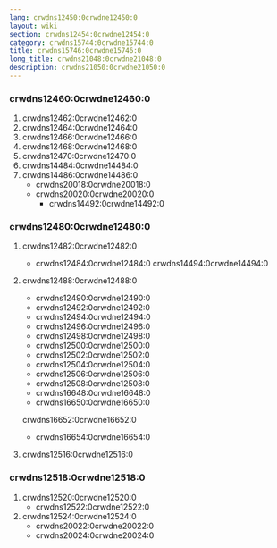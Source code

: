 ```yaml
---
lang: crwdns12450:0crwdne12450:0
layout: wiki
section: crwdns12454:0crwdne12454:0
category: crwdns15744:0crwdne15744:0
title: crwdns15746:0crwdne15746:0
long_title: crwdns21048:0crwdne21048:0
description: crwdns21050:0crwdne21050:0
---
```


### crwdns12460:0crwdne12460:0
1. crwdns12462:0crwdne12462:0
1. crwdns12464:0crwdne12464:0
1. crwdns12466:0crwdne12466:0
1. crwdns12468:0crwdne12468:0
1. crwdns12470:0crwdne12470:0
1. crwdns14484:0crwdne14484:0
1. crwdns14486:0crwdne14486:0
   - crwdns20018:0crwdne20018:0
   - crwdns20020:0crwdne20020:0
      - crwdns14492:0crwdne14492:0

### crwdns12480:0crwdne12480:0
1. crwdns12482:0crwdne12482:0
   - crwdns12484:0crwdne12484:0 crwdns14494:0crwdne14494:0

1. crwdns12488:0crwdne12488:0
   - crwdns12490:0crwdne12490:0
   - crwdns12492:0crwdne12492:0
   - crwdns12494:0crwdne12494:0
   - crwdns12496:0crwdne12496:0
   - crwdns12498:0crwdne12498:0
   - crwdns12500:0crwdne12500:0
   - crwdns12502:0crwdne12502:0
   - crwdns12504:0crwdne12504:0
   - crwdns12506:0crwdne12506:0
   - crwdns12508:0crwdne12508:0
   - crwdns16648:0crwdne16648:0
   - crwdns16650:0crwdne16650:0

   crwdns16652:0crwdne16652:0
      - crwdns16654:0crwdne16654:0
1. crwdns12516:0crwdne12516:0

### crwdns12518:0crwdne12518:0
1. crwdns12520:0crwdne12520:0
   - crwdns12522:0crwdne12522:0
1. crwdns12524:0crwdne12524:0
   - crwdns20022:0crwdne20022:0
   - crwdns20024:0crwdne20024:0
